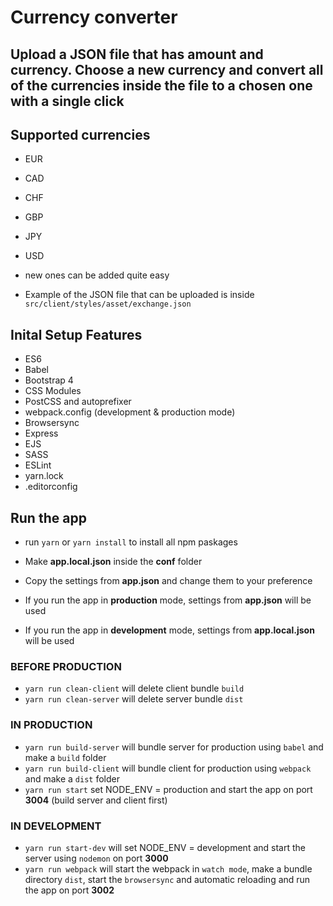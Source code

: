 # Currency converter #

## Upload a JSON file that has amount and currency. Choose a new currency and convert all of the currencies inside the file to a chosen one with a single click ##

## Supported currencies ##

* EUR
* CAD
* CHF
* GBP
* JPY
* USD
* new ones can be added quite easy

* Example of the JSON file that can be uploaded is inside `src/client/styles/asset/exchange.json`

## Inital Setup Features ##

* ES6
* Babel
* Bootstrap 4
* CSS Modules
* PostCSS and autoprefixer
* webpack.config (development & production mode)
* Browsersync
* Express
* EJS
* SASS
* ESLint
* yarn.lock
* .editorconfig

## Run the app ##

* run `yarn` or `yarn install` to install all npm paskages

* Make **app.local.json** inside the **conf** folder
* Copy the settings from **app.json** and change them to your preference
* If you run the app in **production** mode, settings from **app.json** will be used
* If you run the app in **development** mode, settings from **app.local.json** will be used

### BEFORE PRODUCTION ###

* `yarn run clean-client` will delete client bundle `build`
* `yarn run clean-server` will delete server bundle `dist`

### IN PRODUCTION ###

* `yarn run build-server`  will bundle server for production using `babel` and make a `build` folder
* `yarn run build-client` will bundle client for production using `webpack` and make a `dist` folder
* `yarn run start` set NODE_ENV = production and start the app on port **3004** (build server and client first)

### IN DEVELOPMENT ###

* `yarn run start-dev` will set NODE_ENV = development and start the server using `nodemon` on port **3000**
* `yarn run webpack` will start the webpack in `watch mode`, make a bundle directory `dist`, start the `browsersync` and automatic reloading and run the app on port **3002**
